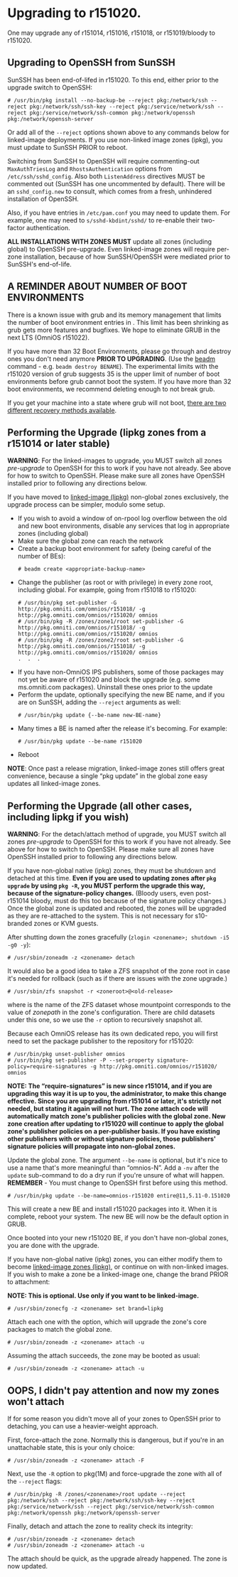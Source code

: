 Upgrading to r151020.
=====================

One may upgrade any of r151014, r151016, r151018, or r151019/bloody to
r151020.

Upgrading to OpenSSH from SunSSH
--------------------------------

SunSSH has been end-of-lifed in r151020. To this end, either prior to
the upgrade switch to OpenSSH:

```
# /usr/bin/pkg install --no-backup-be --reject pkg:/network/ssh --reject pkg:/network/ssh/ssh-key --reject pkg:/service/network/ssh --reject pkg:/service/network/ssh-common pkg:/network/openssh pkg:/network/openssh-server
```

Or add all of the `--reject` options shown above to any commands below for
linked-image deployments. If you use non-linked image zones (ipkg), you
must update to SunSSH PRIOR to reboot.

Switching from SunSSH to OpenSSH will require commenting-out `MaxAuthTriesLog`
and `RhostsAuthentication` options from `/etc/ssh/sshd_config`.
Also both `ListenAddress` directives MUST be commented out
(SunSSH has one uncommented by default). There will be an
`sshd_config.new` to consult, which comes from a fresh, unhindered
installation of OpenSSH.

Also, if you have entries in `/etc/pam.conf` you may need to update them. For example,
one may need to `s/sshd-kbdint/sshd/` to re-enable their two-factor authentication.

**ALL INSTALLATIONS WITH ZONES MUST** update all zones (including
global) to OpenSSH pre-upgrade. Even linked-image zones will require
per-zone installation, because of how SunSSH/OpenSSH were mediated prior
to SunSSH's end-of-life.

A REMINDER ABOUT NUMBER OF BOOT ENVIRONMENTS
--------------------------------------------

There is a known issue with grub and its memory management that limits
the number of boot environment entries in . This limit has been
shrinking as grub gets more features and bugfixes. We hope to eliminate
GRUB in the next LTS (OmniOS r151022).

If you have more than 32 Boot Environments, please go through and
destroy ones you don't need anymore **PRIOR TO UPGRADING**. (Use the
[beadm](http://illumos.org/man/1m/beadm) command - e.g. `beadm destroy BENAME`). The
experimental limits with the r151020 version of grub suggests 35 is the
upper limit of number of boot environments before grub cannot boot the
system. If you have more than 32 boot environments, we recommend
deleting enough to not break grub.

If you get your machine into a state where grub will not boot,
[there are two different recovery methods available](GrubTooManyBEs.md).

Performing the Upgrade (lipkg zones from a r151014 or later stable)
-------------------------------------------------------------------

**WARNING**: For the linked-images to upgrade, you MUST switch all zones
*pre-upgrade* to OpenSSH for this to work if you have not already. See
above for how to switch to OpenSSH. Please make sure all zones have
OpenSSH installed prior to following any directions below.

If you have moved to [linked-image (lipkg)](linked_images.md)
non-global zones exclusively, the upgrade process can be simpler, modulo
some setup.

* If you wish to avoid a window of on-rpool log overflow between the old and new boot environments, disable any services that log in appropriate zones (including global)
* Make sure the global zone can reach the network
* Create a backup boot environment for safety (being careful of the number of BEs):
  ```
  # beadm create <appropriate-backup-name>
  ```
* Change the publisher (as root or with privilege) in every zone root, including global. For example, going from r151018 to r151020:
  ```
  # /usr/bin/pkg set-publisher -G http://pkg.omniti.com/omnios/r151018/ -g http://pkg.omniti.com/omnios/r151020/ omnios
  # /usr/bin/pkg -R /zones/zone1/root set-publisher -G http://pkg.omniti.com/omnios/r151018/ -g http://pkg.omniti.com/omnios/r151020/ omnios
  # /usr/bin/pkg -R /zones/zone2/root set-publisher -G http://pkg.omniti.com/omnios/r151018/ -g http://pkg.omniti.com/omnios/r151020/ omnios
  .  .  .
  ```
* If you have non-OmniOS IPS publishers, some of those packages may not yet be aware of r151020 and block the upgrade (e.g. some ms.omniti.com packages). Uninstall these ones prior to the update
* Perform the update, optionally specifying the new BE name, and if you are on SunSSH, adding the `--reject` arguments as well:
  ```
  # /usr/bin/pkg update {--be-name new-BE-name}
  ```
* Many times a BE is named after the release it's becoming.  For example:
  ```
  # /usr/bin/pkg update --be-name r151020
  ```
* Reboot

**NOTE**: Once past a release migration, linked-image zones still offers
great convenience, because a single “pkg update” in the global zone easy
updates all linked-image zones.

Performing the Upgrade (all other cases, including lipkg if you wish)
---------------------------------------------------------------------

**WARNING**: For the detach/attach method of upgrade, you MUST switch
all zones *pre-upgrade* to OpenSSH for this to work if you have not
already. See above for how to switch to OpenSSH. Please make sure all
zones have OpenSSH installed prior to following any directions below.

If you have non-global native (ipkg) zones, they must be shutdown and
detached at this time. **Even if you are used to updating zones after
`pkg upgrade` by using `pkg -R`, you MUST perform the upgrade this way,
because of the signature-policy changes.** (Bloody users, even
post-r151014 bloody, must do this too because of the signature policy
changes.) Once the global zone is updated and rebooted, the zones will
be upgraded as they are re-attached to the system. This is not necessary
for s10-branded zones or KVM guests.

After shutting down the zones gracefully (`zlogin <zonename>; shutdown -i5 -g0 -y`):

```
# /usr/sbin/zoneadm -z <zonename> detach
```

It would also be a good idea to take a ZFS snapshot of the zone root in
case it's needed for rollback (such as if there are issues with the zone
upgrade.)

```
# /usr/sbin/zfs snapshot -r <zoneroot>@<old-release>
```

where <zoneroot> is the name of the ZFS dataset whose
mountpoint corresponds to the value of *zonepath* in the zone's
configuration. There are child datasets under this one, so we use the `-r`
option to recursively snapshot all.

Because each OmniOS release has its own dedicated repo, you will first
need to set the package publisher to the repository for r151020:

```
# /usr/bin/pkg unset-publisher omnios
# /usr/bin/pkg set-publisher -P --set-property signature-policy=require-signatures -g http://pkg.omniti.com/omnios/r151020/ omnios
```

**NOTE: The “require-signatures” is new since r151014, and if you are
upgrading this way it is up to you, the administrator, to make this
change effective. Since you are upgrading from r151014 or later, it's
strictly not needed, but stating it again will not hurt. The zone attach
code will automatically match zone's publisher policies with the global
zone. New zone creation after updating to r151020 will continue to apply
the global zone's publisher policies on a per-publisher basis. If you
have existing other publishers with or without signature policies, those
publishers' signature policies will propagate into non-global zones.**

Update the global zone. The argument `--be-name` is optional, but it's nice to use a
name that's more meaningful than “omnios-N”. Add a `-nv` after the
`update` sub-command to do a dry run if you're unsure of what will
happen. **REMEMBER** - You must change to OpenSSH first before using
this method.

```
# /usr/bin/pkg update --be-name=omnios-r151020 entire@11,5.11-0.151020
```

This will create a new BE and install r151020 packages into it. When it
is complete, reboot your system. The new BE will now be the default
option in GRUB.

Once booted into your new r151020 BE, if you don't have non-global
zones, you are done with the upgrade.

If you have non-global native (ipkg) zones, you can either modify them
to become [linked-image zones (lipkg)](linked_images.md), or
continue on with non-linked images. If you wish to make a zone be a
linked-image one, change the brand PRIOR to attachment:

**NOTE: This is optional. Use only if you want <zonename> to be linked-image.**

```
# /usr/sbin/zonecfg -z <zonename> set brand=lipkg
```

Attach each one with the option, which will upgrade the zone's core
packages to match the global zone.

```
# /usr/sbin/zoneadm -z <zonename> attach -u
```

Assuming the attach succeeds, the zone may be booted as usual:

```
# /usr/sbin/zoneadm -z <zonename> attach -u
```

OOPS, I didn't pay attention and now my zones won't attach
----------------------------------------------------------

If for some reason you didn't move all of your zones to OpenSSH prior to
detaching, you can use a heavier-weight approach.

First, force-attach the zone. Normally this is dangerous, but if you're
in an unattachable state, this is your only choice:

```
# /usr/sbin/zoneadm -z <zonename> attach -F
```

Next, use the `-R` option to pkg(1M) and force-upgrade the zone with all
of the `--reject` flags:

```
# /usr/bin/pkg -R /zones/<zonename>/root update --reject pkg:/network/ssh --reject pkg:/network/ssh/ssh-key --reject pkg:/service/network/ssh --reject pkg:/service/network/ssh-common pkg:/network/openssh pkg:/network/openssh-server
```

Finally, detach and attach the zone to reality check its integrity:

```
# /usr/sbin/zoneadm -z <zonename> detach
# /usr/sbin/zoneadm -z <zonename> attach -u
```

The attach should be quick, as the upgrade already happened. The zone is
now updated.
